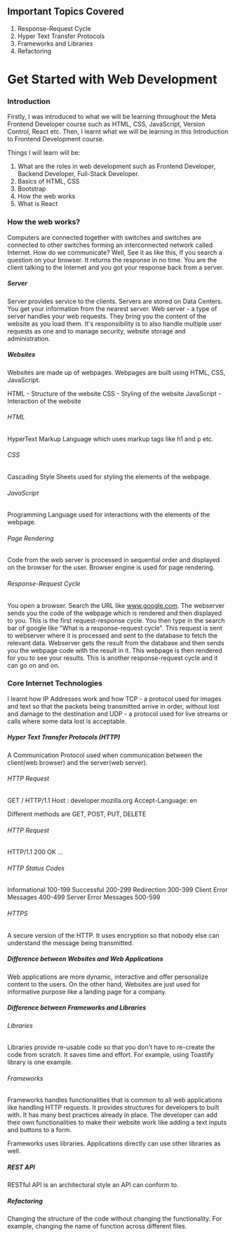 ## Important Topics Covered
1. Response-Request Cycle
2. Hyper Text Transfer Protocols
3. Frameworks and Libraries
4. Refactoring

# Get Started with Web Development

### Introduction
Firstly, I was introduced to what we will be learning throughout the Meta Frontend Developer course such as HTML, CSS, JavaScript, Version Control, React etc. Then, I learnt what we will be learning in this Introduction to Frontend Development course. 

Things I will learn will be:
1. What are the roles in web development such as Frontend Developer, Backend Developer, Full-Stack Developer.
2. Basics of HTML, CSS
3. Bootstrap
4. How the web works
5. What is React

### How the web works?
Computers are connected together with switches and switches are connected to other switches forming an interconnected network called Internet. How do we communicate? Well, See it as like this, If you search a question on your browser. It returns the response in no time. You are the client talking to the Internet and you got your response back from a server.

##### Server
Server provides service to the clients. Servers are stored on Data Centers. You get your information from the nearest server. Web server - a type of server handles your web requests. They bring you the content of the website as you load them. It's responsibility is to also handle multiple user requests as one and to manage security, website storage and administration.

##### Websites
Websites are made up of webpages. Webpages are built using HTML, CSS, JavaScript.

HTML - Structure of the website
CSS - Styling of the website
JavaScript - Interaction of the website
###### HTML
HyperText Markup Language which uses markup tags like h1 and p etc.
###### CSS
Cascading Style Sheets used for styling the elements of the webpage.
###### JavaScript
Programming Language used for interactions with the elements of the webpage.
###### Page Rendering
Code from the web server is processed in sequential order and displayed on the browser for the user. Browser engine is used for page rendering.
###### Response-Request Cycle
You open a browser. Search the URL like www.google.com. The webserver sends you the code of the webpage which is rendered and then displayed to you. This is the first request-response cycle. You then type in the search bar of google like "What is a response-request cycle". This request is sent to webserver where it is processed and sent to the database to fetch the relevant data. Webserver gets the result from the database and then sends you the webpage code with the result in it. This webpage is then rendered for you to see your results. This is another response-request cycle and it can go on and on. 

### Core Internet Technologies
I learnt how IP Addresses work and how TCP - a protocol used for images and text so that the packets being transmitted arrive in order, without lost and damage to the destination and UDP - a protocol used for live streams or calls where some data lost is acceptable. 

##### Hyper Text Transfer Protocols (HTTP)
A Communication Protocol used when communication between the client(web browser) and the server(web server).
###### HTTP Request
GET / HTTP/1.1
Host : developer.mozilla.org
Accept-Language: en

Different methods are GET, POST, PUT, DELETE
###### HTTP Request
HTTP/1.1 200 OK
...
###### HTTP Status Codes
Informational 100-199
Successful 200-299
Redirection 300-399
Client Error Messages 400-499
Server Error Messages 500-599
###### HTTPS
A secure version of the HTTP. It uses encryption so that nobody else can understand the message being transmitted. 

##### Difference between Websites and Web Applications
Web applications are more dynamic, interactive and offer personalize content to the users. On the other hand, Websites are just used for informative purpose like a landing page for a company. 


##### Difference between Frameworks and Libraries
###### Libraries
Libraries provide re-usable code so that you don't have to re-create the code from scratch. It saves time and effort. For example, using Toastify library is one example.

###### Frameworks
Frameworks handles functionalities that is common to all web applications like handling HTTP requests. It provides structures for developers to built with. It has many best practices already in place. The developer can add their own functionalities to make their website work like adding a text inputs and buttons to a form.

Frameworks uses libraries. Applications directly can use other libraries as well. 

##### REST API
RESTful API is an architectural style an API can conform to.

##### Refactoring
Changing the structure of the code without changing the functionality. For example, changing the name of function across different files.